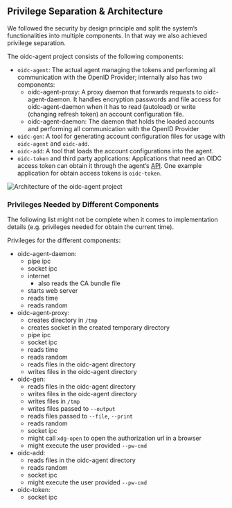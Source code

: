 ## Privilege Separation & Architecture
We followed the security by design principle and split the system’s functionalities
into multiple components. In that way we also achieved privilege separation.

The oidc-agent project consists of the following components:
- `oidc-agent`: The actual agent managing the tokens and performing all communication
with the OpenID Provider; internally also has two components:
  - oidc-agent-proxy: A proxy daemon that forwards requests to
    oidc-agent-daemon. It handles encryption passwords and file access for oidc-agent-daemon when it has to read (autoload) or write (changing refresh token) an account configuration file.
  - oidc-agent-daemon: The daemon that holds the loaded accounts and performing
    all communication with the OpenID Provider
- `oidc-gen`: A tool for generating account configuration files for usage with `oidc-agent` and
`oidc-add`.
- `oidc-add`: A tool that loads the account configurations into the agent.
- `oidc-token` and third party applications: Applications that need an OIDC access token
can obtain it through the agent’s [API](../api/api.md). One
example application for obtain access tokens is `oidc-token`.

![Architecture of the oidc-agent project](https://raw.githubusercontent.com/indigo-dc/oidc-agent/master/gitbook/images/architecture.png)
### Privileges Needed by Different Components
The following list might not be complete when it comes to implementation details
(e.g. privileges needed for obtain the current time).

Privileges for the different components:
- oidc-agent-daemon:
  - pipe ipc
  - socket ipc
  - internet
    - also reads the CA bundle file
  - starts web server
  - reads time
  - reads random
- oidc-agent-proxy:
  - creates directory in `/tmp`
  - creates socket in the created temporary directory
  - pipe ipc
  - socket ipc
  - reads time
  - reads random
  - reads files in the oidc-agent directory
  - writes files in the oidc-agent directory
- oidc-gen:
  - reads files in the oidc-agent directory
  - writes files in the oidc-agent directory
  - writes files in `/tmp`
  - writes files passed to `--output`
  - reads files passed to `--file`, `--print`
  - reads random
  - socket ipc
  - might call `xdg-open` to open the authorization url in a browser
  - might execute the user provided `--pw-cmd`
- oidc-add:
  - reads files in the oidc-agent directory
  - reads random
  - socket ipc
  - might execute the user provided `--pw-cmd`
- oidc-token:
  - socket ipc

